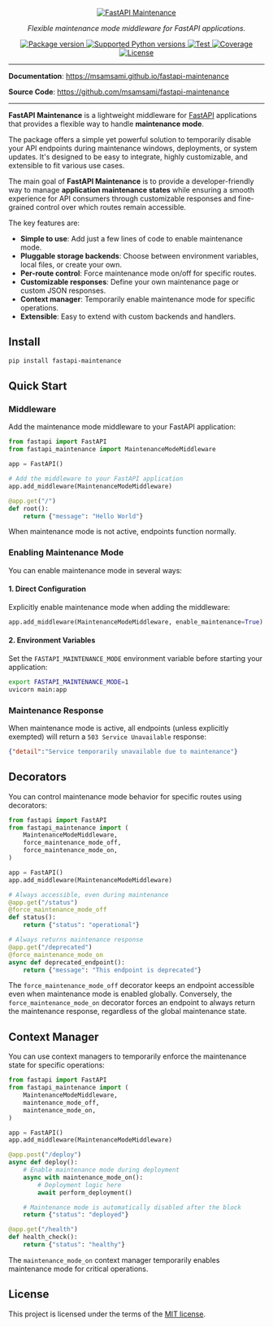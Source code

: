 <p align="center">
  <a href="https://msamsami.github.io/fastapi-maintenance">
    <img src="https://raw.githubusercontent.com/msamsami/fastapi-maintenance/main/docs/img/header.svg" alt="FastAPI Maintenance">
  </a>
</p>
<p align="center">
    <em>Flexible maintenance mode middleware for FastAPI applications.</em>
</p>

<p align="center">
  <a href="https://pypi.org/project/fastapi-maintenance/">
    <img src="https://img.shields.io/pypi/v/fastapi-maintenance?color=orange&label=pypi%20package" alt="Package version">
  </a>
  <a href="https://pypi.org/project/fastapi-maintenance/">
    <img src="https://img.shields.io/badge/python-3.8%20%7C%203.9%20%7C%203.10%20%7C%203.11%20%7C%203.12%20%7C%203.13-blue" alt="Supported Python versions">
  </a>
  <a href="https://github.com/msamsami/fastapi-maintenance/actions?query=workflow%3ATest+event%3Apush+branch%3Amain" target="_blank">
    <img src="https://github.com/msamsami/fastapi-maintenance/actions/workflows/ci.yml/badge.svg?event=push&branch=main" alt="Test">
  </a>
  <a href="https://codecov.io/gh/msamsami/fastapi-maintenance" >
    <img src="https://codecov.io/gh/msamsami/fastapi-maintenance/graph/badge.svg?token=OO3XDXYCBW" alt="Coverage"/>
  </a>
  <a href="https://github.com/msamsami/fastapi-maintenance/blob/main/LICENSE">
    <img src="https://img.shields.io/github/license/msamsami/fastapi-maintenance?color=%2334D058" alt="License">
  </a>
</p>

---

**Documentation**: <a href="https://msamsami.github.io/fastapi-maintenance" target="_blank">https://msamsami.github.io/fastapi-maintenance</a>

**Source Code**: <a href="https://github.com/msamsami/fastapi-maintenance" target="_blank">https://github.com/msamsami/fastapi-maintenance</a>

---

**FastAPI Maintenance** is a lightweight middleware for [FastAPI](https://fastapi.tiangolo.com/) applications that provides a flexible way to handle **maintenance mode**.

The package offers a simple yet powerful solution to temporarily disable your API endpoints during maintenance windows, deployments, or system updates. It's designed to be easy to integrate, highly customizable, and extensible to fit various use cases.

The main goal of **FastAPI Maintenance** is to provide a developer-friendly way to manage **application maintenance states** while ensuring a smooth experience for API consumers through customizable responses and fine-grained control over which routes remain accessible.

The key features are:

- **Simple to use**: Add just a few lines of code to enable maintenance mode.
- **Pluggable storage backends**: Choose between environment variables, local files, or create your own.
- **Per-route control**: Force maintenance mode on/off for specific routes.
- **Customizable responses**: Define your own maintenance page or custom JSON responses.
- **Context manager**: Temporarily enable maintenance mode for specific operations.
- **Extensible**: Easy to extend with custom backends and handlers.

## Install

```bash
pip install fastapi-maintenance
```

## Quick Start

### Middleware

Add the maintenance mode middleware to your FastAPI application:

```python
from fastapi import FastAPI
from fastapi_maintenance import MaintenanceModeMiddleware

app = FastAPI()

# Add the middleware to your FastAPI application
app.add_middleware(MaintenanceModeMiddleware)

@app.get("/")
def root():
    return {"message": "Hello World"}
```

When maintenance mode is not active, endpoints function normally.

### Enabling Maintenance Mode

You can enable maintenance mode in several ways:

#### 1. Direct Configuration
Explicitly enable maintenance mode when adding the middleware:
```python
app.add_middleware(MaintenanceModeMiddleware, enable_maintenance=True)
```

#### 2. Environment Variables
Set the `FASTAPI_MAINTENANCE_MODE` environment variable before starting your application:
```bash
export FASTAPI_MAINTENANCE_MODE=1
uvicorn main:app
```

### Maintenance Response

When maintenance mode is active, all endpoints (unless explicitly exempted) will return a `503 Service Unavailable` response:
```json
{"detail":"Service temporarily unavailable due to maintenance"}
```

## Decorators

You can control maintenance mode behavior for specific routes using decorators:

```python
from fastapi import FastAPI
from fastapi_maintenance import (
    MaintenanceModeMiddleware,
    force_maintenance_mode_off,
    force_maintenance_mode_on,
)

app = FastAPI()
app.add_middleware(MaintenanceModeMiddleware)

# Always accessible, even during maintenance
@app.get("/status")
@force_maintenance_mode_off
def status():
    return {"status": "operational"}

# Always returns maintenance response
@app.get("/deprecated")
@force_maintenance_mode_on
async def deprecated_endpoint():
    return {"message": "This endpoint is deprecated"}
```

The `force_maintenance_mode_off` decorator keeps an endpoint accessible even when maintenance mode is enabled globally. Conversely, the `force_maintenance_mode_on` decorator forces an endpoint to always return the maintenance response, regardless of the global maintenance state.

## Context Manager

You can use context managers to temporarily enforce the maintenance state for specific operations:

```python
from fastapi import FastAPI
from fastapi_maintenance import (
    MaintenanceModeMiddleware,
    maintenance_mode_off,
    maintenance_mode_on,
)

app = FastAPI()
app.add_middleware(MaintenanceModeMiddleware)

@app.post("/deploy")
async def deploy():
    # Enable maintenance mode during deployment
    async with maintenance_mode_on():
        # Deployment logic here
        await perform_deployment()

    # Maintenance mode is automatically disabled after the block
    return {"status": "deployed"}

@app.get("/health")
def health_check():
    return {"status": "healthy"}
```

The `maintenance_mode_on` context manager temporarily enables maintenance mode for critical operations.

## License

This project is licensed under the terms of the [MIT license](https://github.com/msamsami/fastapi-maintenance/blob/main/LICENSE).
